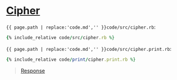 # [Cipher](code.zip)

`{{ page.path | replace:'code.md','' }}code/src/cipher.rb`:

```rb
{% include_relative code/src/cipher.rb %}
```

`{{ page.path | replace:'code.md','' }}code/src/cipher.print.rb`:

```rb
{% include_relative code/print/cipher.print.rb %}
```

> [Response](response/src/cipher.rb)
